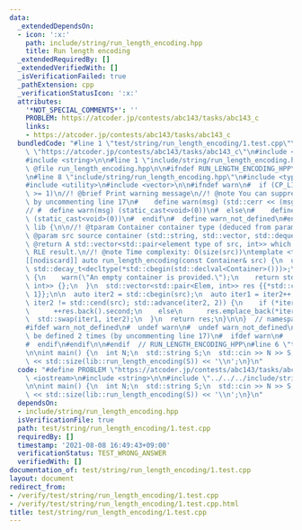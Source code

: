 ```yaml
---
data:
  _extendedDependsOn:
  - icon: ':x:'
    path: include/string/run_length_encoding.hpp
    title: Run length encoding
  _extendedRequiredBy: []
  _extendedVerifiedWith: []
  _isVerificationFailed: true
  _pathExtension: cpp
  _verificationStatusIcon: ':x:'
  attributes:
    '*NOT_SPECIAL_COMMENTS*': ''
    PROBLEM: https://atcoder.jp/contests/abc143/tasks/abc143_c
    links:
    - https://atcoder.jp/contests/abc143/tasks/abc143_c
  bundledCode: "#line 1 \"test/string/run_length_encoding/1.test.cpp\"\n#define PROBLEM\
    \ \"https://atcoder.jp/contests/abc143/tasks/abc143_c\"\n#include <iostream>\n\
    #include <string>\n\n#line 1 \"include/string/run_length_encoding.hpp\"\n\n//!\
    \ @file run_length_encoding.hpp\n\n#ifndef RUN_LENGTH_ENCODING_HPP\n#define RUN_LENGTH_ENCODING_HPP\n\
    \n#line 8 \"include/string/run_length_encoding.hpp\"\n#include <type_traits>\n\
    #include <utility>\n#include <vector>\n\n#ifndef warn\n#  if (CP_LIBRARY_DEBUG_LEVEL\
    \ >= 1)\n//! @brief Print warning message\n//! @note You can suppress the warning\
    \ by uncommenting line 17\n#    define warn(msg) (std::cerr << (msg) << '\\n')\n\
    // #  define warn(msg) (static_cast<void>(0))\n#  else\n#    define warn(msg)\
    \ (static_cast<void>(0))\n#  endif\n#  define warn_not_defined\n#endif\n\nnamespace\
    \ lib {\n\n//! @tparam Container container type (deduced from parameter)\n//!\
    \ @param src source container (std::string, std::vector, std::deque, ...)\n//!\
    \ @return A std::vector<std::pair<element type of src, int>> which contains the\
    \ RLE result.\n//! @note Time complexity: O(size(src))\ntemplate <typename Container>\n\
    [[nodiscard]] auto run_length_encoding(const Container& src) {\n  using Elem =\
    \ std::decay_t<decltype(*std::cbegin(std::declval<Container>()))>;\n  if (src.empty())\
    \ {\n    warn(\"An empty container is provided.\");\n    return std::vector<std::pair<Elem,\
    \ int>> {};\n  }\n  std::vector<std::pair<Elem, int>> res {{*std::cbegin(src),\
    \ 1}};\n\n  auto iter2 = std::cbegin(src);\n  auto iter1 = iter2++;\n\n  for (;\
    \ iter2 != std::cend(src); std::advance(iter2, 2)) {\n    if (*iter1 == *iter2)\n\
    \      ++res.back().second;\n    else\n      res.emplace_back(*iter2, 1);\n  \
    \  std::swap(iter1, iter2);\n  }\n  return res;\n}\n\n}  // namespace lib\n\n\
    #ifdef warn_not_defined\n#  undef warn\n#  undef warn_not_defined\n// warn may\
    \ be defined 2 times (by uncommenting line 17)\n#  ifdef warn\n#    undef warn\n\
    #  endif\n#endif\n\n#endif  // RUN_LENGTH_ENCODING_HPP\n#line 6 \"test/string/run_length_encoding/1.test.cpp\"\
    \n\nint main() {\n  int N;\n  std::string S;\n  std::cin >> N >> S;\n  std::cout\
    \ << std::size(lib::run_length_encoding(S)) << '\\n';\n}\n"
  code: "#define PROBLEM \"https://atcoder.jp/contests/abc143/tasks/abc143_c\"\n#include\
    \ <iostream>\n#include <string>\n\n#include \"../../../include/string/run_length_encoding.hpp\"\
    \n\nint main() {\n  int N;\n  std::string S;\n  std::cin >> N >> S;\n  std::cout\
    \ << std::size(lib::run_length_encoding(S)) << '\\n';\n}\n"
  dependsOn:
  - include/string/run_length_encoding.hpp
  isVerificationFile: true
  path: test/string/run_length_encoding/1.test.cpp
  requiredBy: []
  timestamp: '2021-08-08 16:49:43+09:00'
  verificationStatus: TEST_WRONG_ANSWER
  verifiedWith: []
documentation_of: test/string/run_length_encoding/1.test.cpp
layout: document
redirect_from:
- /verify/test/string/run_length_encoding/1.test.cpp
- /verify/test/string/run_length_encoding/1.test.cpp.html
title: test/string/run_length_encoding/1.test.cpp
---
```

